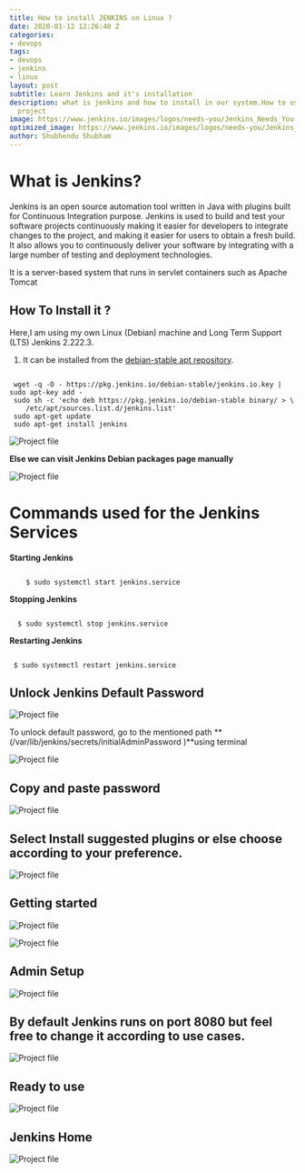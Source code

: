 ```yaml
---
title: How to install JENKINS on Linux ?
date: 2020-01-12 12:26:40 Z
categories:
- devops
tags:
- devops
- jenkins
- linux
layout: post
subtitle: Learn Jenkins and it's installation
description: what is jenkins and how to install in our system.How to use it in our
  project
image: https://www.jenkins.io/images/logos/needs-you/Jenkins_Needs_You-02.png
optimized_image: https://www.jenkins.io/images/logos/needs-you/Jenkins_Needs_You-02.png
author: Shubhendu Shubham
---
```


# What is Jenkins?

Jenkins is an open source automation tool written in Java with plugins built for Continuous Integration purpose. Jenkins is used to build and test your software projects continuously making it easier for developers to integrate changes to the project, and making it easier for users to obtain a fresh build. It also allows you to continuously deliver your software by integrating with a large number of testing and deployment technologies.

It is a server-based system that runs in servlet containers such as Apache Tomcat

## How To Install it ?

Here,I am using my own Linux (Debian) machine and Long Term Support (LTS) Jenkins 2.222.3.

1. It can be installed from the [debian-stable apt repository](https://pkg.jenkins.io/debian-stable/).

```code

 wget -q -O - https://pkg.jenkins.io/debian-stable/jenkins.io.key | sudo apt-key add -
 sudo sh -c 'echo deb https://pkg.jenkins.io/debian-stable binary/ > \
    /etc/apt/sources.list.d/jenkins.list'
 sudo apt-get update
 sudo apt-get install jenkins

```

![Project file](/assets/images/L/j1.png "Jenkins-Debian")

**Else we can visit Jenkins Debian packages page manually**

![Project file](https://miro.medium.com/max/700/1*RUD24xZmgjGC45VN5Gnbcw.png " Jenkins-Debian")

# Commands used for the Jenkins Services

**Starting Jenkins**

```Start

    $ sudo systemctl start jenkins.service

```

**Stopping Jenkins**

```Stop

  $ sudo systemctl stop jenkins.service

```

**Restarting Jenkins**

```Restart

 $ sudo systemctl restart jenkins.service

```

## Unlock Jenkins Default Password

![Project file](https://miro.medium.com/max/700/1*L8zupPGGMyXAbgTqsjhriQ.png " Jenkins-Default Password")

To unlock default password, go to the mentioned path **(/var/lib/jenkins/secrets/initialAdminPassword )**using terminal

![Project file](https://miro.medium.com/max/700/1*s0xvEPW-xXqPm6FH4Q8J4A.png "Default password Location")

## Copy and paste password

![Project file](https://miro.medium.com/max/700/1*woGo-Nwt1gbjWJQkCnnf2Q.png "Default password Login")

## Select Install suggested plugins or else choose according to your preference.

![Project file](https://miro.medium.com/max/700/1*CA19i2Jd_qHt_C12goC71A.png "Jenkins Plugins")

## Getting started

![Project file](https://miro.medium.com/max/700/1*0KwhXrtI6getkWCyqsxRKg.png "Jenkins Start")

![Project file](https://miro.medium.com/max/700/1*Yrx6JenLK9COm7LohDImGA.png "Jenkins Set Up")

## Admin Setup

![Project file](https://miro.medium.com/max/700/1*bbopPt67YMDXroZFduvWVQ.png "First page")

## By default Jenkins runs on port 8080 but feel free to change it according to use cases.

![Project file](https://miro.medium.com/max/700/1*A5roj3JXRal4wI6rGFQ-lg.png "localhost8080")

## Ready to use

![Project file](https://miro.medium.com/max/700/1*5MBn3hzjQPcQJm2JodZ-aQ.png "Jenkins setup finished
")

## Jenkins Home

![Project file](https://miro.medium.com/max/700/1*gCU7NcZtzVcZv8hW4yo_3A.png "Jenkins Home console
")
